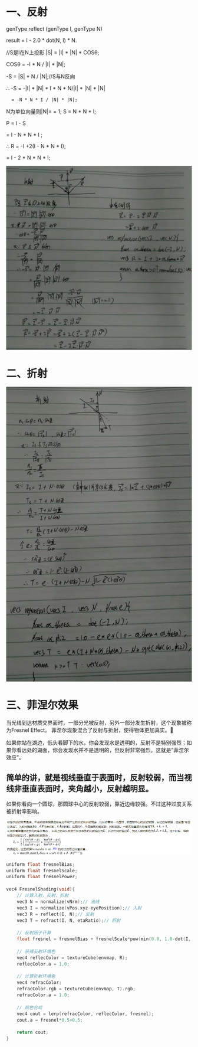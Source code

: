 一、反射
=
genType reflect (genType I, genType N)

result = I - 2.0 * dot(N, I) * N.

//S是I在N上投影
|S| = |I| * |N| * COSθ;

COSθ = -I * N / |I| * |N|;

-S = |S| * N / |N|;//S与N反向

∴ -S  = -|I| * |N| * I * N * N/|I| * |N| * |N|

      = -N * N * I / |N| * |N|;
N为单位向量则|N|= = 1; S = N * N * I;
 
P = I - S

  = I - N * N * I ;

∴ R = -I +2(I - N * N * I);

  = I - 2 * N * N * I;

![](./reflect.jpeg)

二、折射
=
![](./refract.jpeg)

三、菲涅尔效果
=
当光线到达材质交界面时，一部分光被反射，另外一部分发生折射，这个现象被称为Fresnel Effect。
菲涅尔现象混合了反射与折射，使得物体更加真实。

如果你站在湖边，低头看脚下的水，你会发现水是透明的，反射不是特别强烈；如果你看远处的湖面，你会发现水并不是透明的，但反射非常强烈。这就是“菲涅尔效应”。

## 简单的讲，就是视线垂直于表面时，反射较弱，而当视线非垂直表面时，夹角越小，反射越明显。
如果你看向一个圆球，那圆球中心的反射较弱，靠近边缘较强。不过这种过度关系被折射率影响。

![](./fresne.png)

```c++ 
uniform float fresnelBias;
uniform float fresnelScale; 
uniform float fresnelPower; 

vec4 FresnelShading(void){
    // 计算入射，反射，折射
    vec3 N = normalize(vNrm);// 法线
    vec3 I = normalize(vPos.xyz-eyePosition);// 入射
    vec3 R = reflect(I, N);// 反射
    vec3 T = refract(I, N, etaRatio);// 折射
 
    // 反射因子计算
    float fresnel = fresnelBias + fresnelScale*pow(min(0.0, 1.0-dot(I, N)), fresnelPower);
 
    // 获得反射环境色
    vec4 reflecColor = textureCube(envmap, R);
    reflecColor.a = 1.0;
 
    // 计算折射环境色
    vec4 refracColor;
    refracColor.rgb = textureCube(envmap, T).rgb;
    refracColor.a = 1.0;
 
    // 颜色合成
    vec4 cout = lerp(refracColor, reflecColor, fresnel);
    cout.a = fresnel*0.5+0.5;
 
    return cout;
}
```